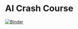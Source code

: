 # AI Crash Course
[![Binder](https://mybinder.org/badge_logo.svg)](https://mybinder.org/v2/gh/ridvansalihkuzu/ai_crash_course/HEAD)
